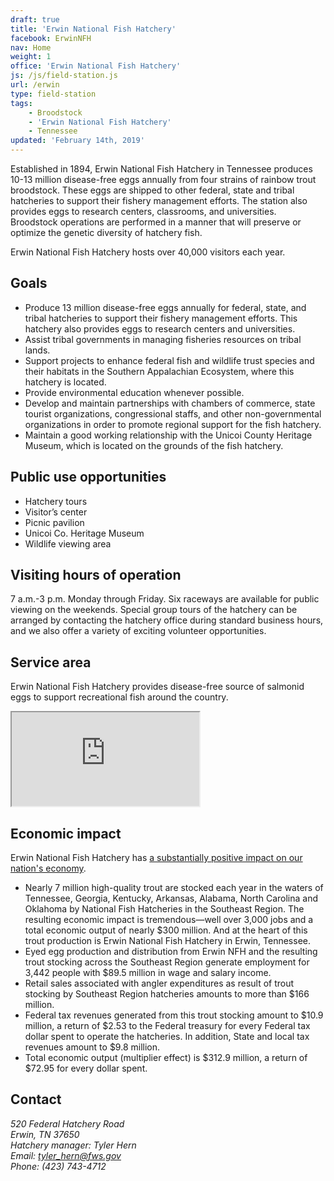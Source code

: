 ```yaml
---
draft: true
title: 'Erwin National Fish Hatchery'
facebook: ErwinNFH
nav: Home
weight: 1
office: 'Erwin National Fish Hatchery'
js: /js/field-station.js
url: /erwin
type: field-station
tags:
    - Broodstock
    - 'Erwin National Fish Hatchery'
    - Tennessee
updated: 'February 14th, 2019'
---
```


Established in 1894, Erwin National Fish Hatchery in Tennessee produces 10-13 million disease-free eggs annually from four strains of rainbow trout broodstock. These eggs are shipped to other federal, state and tribal hatcheries to support their fishery management efforts. The station also provides eggs to research centers, classrooms, and universities.  Broodstock operations are performed in a manner that will preserve or optimize the genetic diversity of hatchery fish.

Erwin National Fish Hatchery hosts over 40,000 visitors each year.

## Goals

- Produce 13 million disease-free eggs annually for federal, state, and tribal hatcheries to support their fishery management efforts. This hatchery also provides eggs to research centers and universities.
- Assist tribal governments in managing fisheries resources on tribal lands.
- Support projects to enhance federal fish and wildlife trust species and their habitats in the Southern Appalachian Ecosystem, where this hatchery is located.
- Provide environmental education whenever possible.
- Develop and maintain partnerships with chambers of commerce, state tourist organizations, congressional staffs, and other non-governmental organizations in order to promote regional support for the fish hatchery.
- Maintain a good working relationship with the Unicoi County Heritage Museum, which is located on the grounds of the fish hatchery.

## Public use opportunities

- Hatchery tours
- Visitor’s center
- Picnic pavilion
- Unicoi Co. Heritage Museum
- Wildlife viewing area

## Visiting hours of operation

7 a.m.-3 p.m. Monday through Friday. Six raceways are available for public viewing on the weekends. Special group tours of the hatchery can be arranged by contacting the hatchery office during standard business hours, and we also offer a variety of exciting volunteer opportunities.

## Service area

Erwin National Fish Hatchery provides disease-free source of salmonid eggs to support recreational fish around the country.

<iframe src="https://usfws.github.io/southeast-mega-map/?state=Tennessee" class="state-map" title="Find a local field station"></iframe>

## Economic impact

Erwin National Fish Hatchery has [a substantially positive impact on our nation's economy](/pdf/report/erwin-national-fish-hatchery-economic-report.pdf).

- Nearly 7 million high-quality trout are stocked each year in the waters of Tennessee, Georgia, Kentucky, Arkansas, Alabama, North Carolina and Oklahoma by National Fish Hatcheries in the Southeast Region. The resulting economic impact is tremendous—well over 3,000 jobs and a total economic output of nearly $300 million. And at the heart of this trout production is Erwin National Fish Hatchery in Erwin, Tennessee.
- Eyed egg production and distribution from Erwin NFH and the resulting trout stocking across the Southeast Region generate employment for 3,442 people with $89.5 million in wage and salary income.
- Retail sales associated with angler expenditures as result of trout stocking by Southeast Region hatcheries amounts to more than $166 million.
- Federal tax revenues generated from this trout stocking amount to $10.9 million, a return of $2.53 to the Federal treasury for every Federal tax dollar spent to operate the hatcheries. In addition, State and local tax revenues amount to $9.8 million. 
- Total economic output (multiplier effect) is $312.9 million, a return of $72.95 for every dollar spent. 

## Contact

<address>
  520 Federal Hatchery Road <br>
  Erwin, TN 37650 <br>
  Hatchery manager: Tyler Hern <br>
  Email: <a href="mailto:tyler_hern@fws.gov">tyler_hern@fws.gov</a> <br>
  Phone: (423) 743-4712
</address>